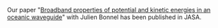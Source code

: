 Our paper "[Broadband properties of potential and kinetic energies in an oceanic waveguide](https://pubs.aip.org/asa/jasa/article/153/5/3012/2892543/Broadband-properties-of-potential-and-kinetic)" with Julien Bonnel has been published in JASA. 
